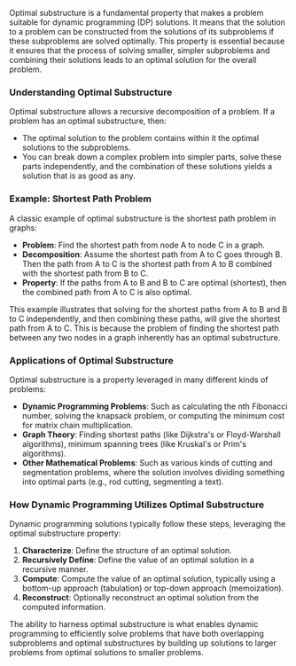 Optimal substructure is a fundamental property that makes a problem suitable for dynamic programming (DP) solutions. It means that the solution to a problem can be constructed from the solutions of its subproblems if these subproblems are solved optimally. This property is essential because it ensures that the process of solving smaller, simpler subproblems and combining their solutions leads to an optimal solution for the overall problem.

### Understanding Optimal Substructure
Optimal substructure allows a recursive decomposition of a problem. If a problem has an optimal substructure, then:
- The optimal solution to the problem contains within it the optimal solutions to the subproblems.
- You can break down a complex problem into simpler parts, solve these parts independently, and the combination of these solutions yields a solution that is as good as any.

### Example: Shortest Path Problem
A classic example of optimal substructure is the shortest path problem in graphs:
- **Problem**: Find the shortest path from node A to node C in a graph.
- **Decomposition**: Assume the shortest path from A to C goes through B. Then the path from A to C is the shortest path from A to B combined with the shortest path from B to C.
- **Property**: If the paths from A to B and B to C are optimal (shortest), then the combined path from A to C is also optimal.

This example illustrates that solving for the shortest paths from A to B and B to C independently, and then combining these paths, will give the shortest path from A to C. This is because the problem of finding the shortest path between any two nodes in a graph inherently has an optimal substructure.

### Applications of Optimal Substructure
Optimal substructure is a property leveraged in many different kinds of problems:
- **Dynamic Programming Problems**: Such as calculating the nth Fibonacci number, solving the knapsack problem, or computing the minimum cost for matrix chain multiplication.
- **Graph Theory**: Finding shortest paths (like Dijkstra's or Floyd-Warshall algorithms), minimum spanning trees (like Kruskal's or Prim's algorithms).
- **Other Mathematical Problems**: Such as various kinds of cutting and segmentation problems, where the solution involves dividing something into optimal parts (e.g., rod cutting, segmenting a text).

### How Dynamic Programming Utilizes Optimal Substructure
Dynamic programming solutions typically follow these steps, leveraging the optimal substructure property:
1. **Characterize**: Define the structure of an optimal solution.
2. **Recursively Define**: Define the value of an optimal solution in a recursive manner.
3. **Compute**: Compute the value of an optimal solution, typically using a bottom-up approach (tabulation) or top-down approach (memoization).
4. **Reconstruct**: Optionally reconstruct an optimal solution from the computed information.

The ability to harness optimal substructure is what enables dynamic programming to efficiently solve problems that have both overlapping subproblems and optimal substructures by building up solutions to larger problems from optimal solutions to smaller problems.
